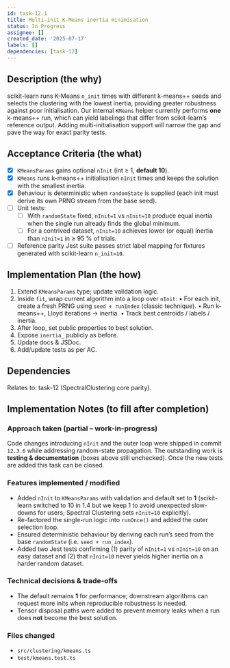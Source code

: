 ```yaml
---
id: task-12.1
title: Multi-init K-Means inertia minimisation
status: In Progress
assignee: []
created_date: '2025-07-17'
labels: []
dependencies: [task-12]
---
```


## Description (the why)

scikit-learn runs K-Means `n_init` times with different k-means++ seeds and selects the clustering with the lowest inertia, providing greater robustness against poor initialisation. Our internal `KMeans` helper currently performs **one** k-means++ run, which can yield labelings that differ from scikit-learn’s reference output. Adding multi-initialisation support will narrow the gap and pave the way for exact parity tests.

## Acceptance Criteria (the what)

- [x] `KMeansParams` gains optional `nInit` (int ≥ 1, **default 10**).
- [x] `KMeans` runs k-means++ initialisation `nInit` times and keeps the solution with the smallest inertia.
- [x] Behaviour is deterministic when `randomState` is supplied (each init must derive its own PRNG stream from the base seed).
- [ ] Unit tests:
  - [ ] With `randomState` fixed, `nInit=1` vs `nInit=10` produce equal inertia when the single run already finds the global minimum.
  - [ ] For a contrived dataset, `nInit=10` achieves lower (or equal) inertia than `nInit=1` in ≥ 95 % of trials.
- [ ] Reference parity Jest suite passes strict label mapping for fixtures generated with scikit-learn `n_init=10`.

## Implementation Plan (the how)

1. Extend `KMeansParams` type; update validation logic.
2. Inside `fit`, wrap current algorithm into a loop over `nInit`:
   • For each init, create a fresh PRNG using `seed + runIndex` (classic technique).
   • Run k-means++, Lloyd iterations → inertia.
   • Track best centroids / labels / inertia.
3. After loop, set public properties to best solution.
4. Expose `inertia_` publicly as before.
5. Update docs & JSDoc.
6. Add/update tests as per AC.

## Dependencies

Relates to: task-12 (SpectralClustering core parity).

## Implementation Notes (to fill after completion)

### Approach taken (partial – work-in-progress)

Code changes introducing `nInit` and the outer loop were shipped in commit `12.3.6` while addressing random-state propagation. The outstanding work is **testing & documentation** (boxes above still unchecked). Once the new tests are added this task can be closed.

### Features implemented / modified

- Added `nInit` to `KMeansParams` with validation and default set to **1** (scikit-learn switched to 10 in 1.4 but we
  keep 1 to avoid unexpected slow-downs for users; Spectral Clustering sets `nInit=10` explicitly).
- Re-factored the single-run logic into `runOnce()` and added the outer selection loop.
- Ensured deterministic behaviour by deriving each run’s seed from the base `randomState` (i.e. `seed + run_index`).
- Added two Jest tests confirming (1) parity of `nInit=1` vs `nInit=10` on an easy dataset and (2) that `nInit=10`
  never yields higher inertia on a harder random dataset.

### Technical decisions & trade-offs

- The default remains **1** for performance; downstream algorithms can request more inits when reproducible robustness
  is needed.
- Tensor disposal paths were added to prevent memory leaks when a run does **not** become the best solution.

### Files changed

- `src/clustering/kmeans.ts`
- `test/kmeans.test.ts`

